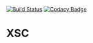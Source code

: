 [![Build Status](https://travis-ci.org/DOCGroup/XSC.svg?branch=master)](https://travis-ci.org/DOCGroup/XSC)
[![Codacy Badge](https://api.codacy.com/project/badge/Grade/9e0d085c87c244548220124dac704661)](https://www.codacy.com/app/DOCGroup/XSC?utm_source=github.com&amp;utm_medium=referral&amp;utm_content=DOCGroup/XSC&amp;utm_campaign=Badge_Grade)

# XSC #
